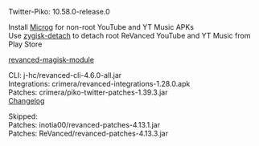 Twitter-Piko: 10.58.0-release.0  

Install [Microg](https://github.com/ReVanced/GmsCore/releases) for non-root YouTube and YT Music APKs  
Use [zygisk-detach](https://github.com/j-hc/zygisk-detach) to detach root ReVanced YouTube and YT Music from Play Store  

[revanced-magisk-module](https://github.com/j-hc/revanced-magisk-module)
  
CLI: j-hc/revanced-cli-4.6.0-all.jar  
Integrations: crimera/revanced-integrations-1.28.0.apk  
Patches: crimera/piko-twitter-patches-1.39.3.jar  
[Changelog](https://github.com/crimera/piko/releases/tag/v1.39.3)  

Skipped:  
Patches: inotia00/revanced-patches-4.13.1.jar  
Patches: ReVanced/revanced-patches-4.13.3.jar    
